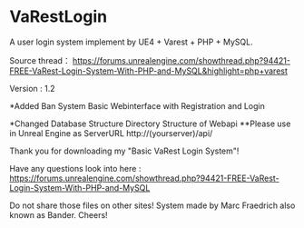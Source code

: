 # VaRestLogin
A user login system implement by UE4 + Varest + PHP + MySQL.


Source thread：
https://forums.unrealengine.com/showthread.php?94421-FREE-VaRest-Login-System-With-PHP-and-MySQL&highlight=php+varest

Version : 1.2

*Added
Ban System
Basic Webinterface with Registration and Login

*Changed
Database Structure
Directory Structure of Webapi
**Please use in Unreal Engine as ServerURL http://(yourserver)/api/

Thank you for downloading my "Basic VaRest Login System"!

Have any questions look into here : https://forums.unrealengine.com/showthread.php?94421-FREE-VaRest-Login-System-With-PHP-and-MySQL

Do not share those files on other sites!
System made by Marc Fraedrich also known as Bander.
Cheers!